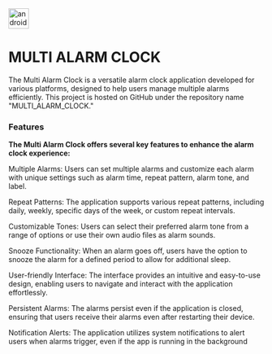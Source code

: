 
<img src="https://cdn.iconscout.com/icon/free/png-512/free-alarm-clock-time-watch-ringing-ring-38818.png?f=avif&w=256" alt="android" width="40" height="40"/>
<h1>MULTI ALARM CLOCK</h1>
<p font-size:20px>The Multi Alarm Clock is a versatile alarm clock application developed for various platforms, designed to help users manage multiple alarms efficiently. This project is hosted on GitHub under the repository name "MULTI_ALARM_CLOCK."</p>

<h3>Features</h3>

<b>The Multi Alarm Clock offers several key features to enhance the alarm clock experience:</b>

Multiple Alarms: Users can set multiple alarms and customize each alarm with unique settings such as alarm time, repeat pattern, alarm tone, and label.

Repeat Patterns: The application supports various repeat patterns, including daily, weekly, specific days of the week, or custom repeat intervals.

Customizable Tones: Users can select their preferred alarm tone from a range of options or use their own audio files as alarm sounds.

Snooze Functionality: When an alarm goes off, users have the option to snooze the alarm for a defined period to allow for additional sleep.

User-friendly Interface: The interface provides an intuitive and easy-to-use design, enabling users to navigate and interact with the application effortlessly.

Persistent Alarms: The alarms persist even if the application is closed, ensuring that users receive their alarms even after restarting their device.

Notification Alerts: The application utilizes system notifications to alert users when alarms trigger, even if the app is running in the background
